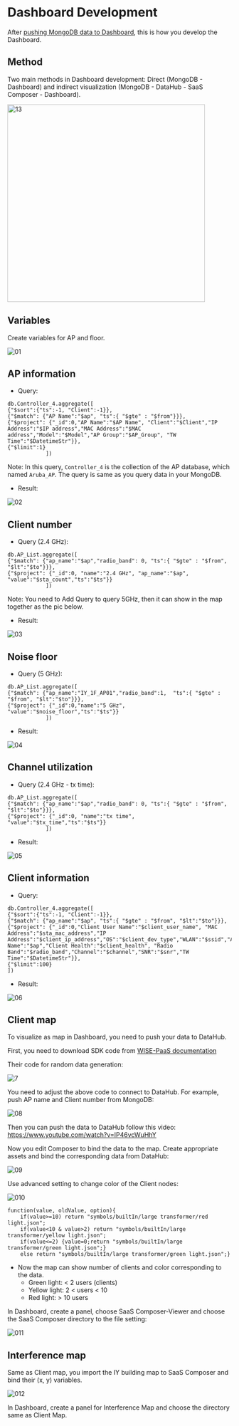 # Dashboard Development

After [pushing MongoDB data to Dashboard](https://github.com/nguyennam2010/RSSIIY/blob/main/README.md#c-query-data-from-databases-to-wise-paas), this is how you develop the Dashboard.

## Method
Two main methods in Dashboard development: Direct (MongoDB - Dashboard) and indirect visualization (MongoDB - DataHub - SaaS Composer - Dashboard).

<img width="444" alt="13" src="https://github.com/nguyennam2010/RSSI4/assets/102983698/cfe86215-77f5-428d-b7b3-deb3cd3fdef2">


## Variables

Create variables for AP and floor.

![01](https://github.com/nguyennam2010/RSSI4/assets/102983698/327dab18-82d9-40c0-84e0-0922224657e0)



## AP information

- Query:

```
db.Controller_4.aggregate([
{"$sort":{"ts":-1, "Client":-1}},
{"$match": {"AP Name":"$ap", "ts":{ "$gte" : "$from"}}}, 
{"$project": {"_id":0,"AP Name":"$AP Name", "Client":"$Client","IP Address":"$IP address","MAC Address":"$MAC address","Model":"$Model","AP Group":"$AP_Group", "TW Time":"$DatetimeStr"}},
{"$limit":1}
            ])
```
Note: In this query, ```Controller_4``` is the collection of the AP database, which named ```Aruba_AP```. The query is same as you query data in your MongoDB. 

- Result:

![02](https://github.com/nguyennam2010/RSSI4/assets/102983698/8e718968-ab5e-487c-884d-a5fe8c7f9f98)



## Client number

- Query (2.4 GHz):

```
db.AP_List.aggregate([
{"$match": {"ap_name":"$ap","radio_band": 0, "ts":{ "$gte" : "$from", "$lt":"$to"}}}, 
{"$project": {"_id":0, "name":"2.4 GHz", "ap_name":"$ap", "value":"$sta_count","ts":"$ts"}}
            ])
```
Note: You need to Add Query to query 5GHz, then it can show in the map together as the pic below.

- Result:

![03](https://github.com/nguyennam2010/RSSI4/assets/102983698/93753f6b-1d9c-40bb-b679-eda13aa8d452)



## Noise floor
- Query (5 GHz):

```
db.AP_List.aggregate([
{"$match": {"ap_name":"IY_1F_AP01","radio_band":1,  "ts":{ "$gte" : "$from", "$lt":"$to"}}}, 
{"$project": {"_id":0,"name":"5 GHz", "value":"$noise_floor","ts":"$ts"}}
            ])
```

- Result:

![04](https://github.com/nguyennam2010/RSSI4/assets/102983698/6af37e1b-8f62-4716-82d2-2a6b06a946de)



## Channel utilization
- Query (2.4 GHz - tx time):

```
db.AP_List.aggregate([
{"$match": {"ap_name":"$ap","radio_band": 0, "ts":{ "$gte" : "$from", "$lt":"$to"}}}, 
{"$project": {"_id":0, "name":"tx time", "value":"$tx_time","ts":"$ts"}}
            ])
```
- Result:

![05](https://github.com/nguyennam2010/RSSI4/assets/102983698/d49e5bd0-eac8-48ae-8ef5-34f1481f6ab5)



## Client information

- Query:

```
db.Controller_4.aggregate([
{"$sort":{"ts":-1, "Client":-1}},
{"$match": {"ap_name":"$ap", "ts":{ "$gte" : "$from", "$lt":"$to"}}}, 
{"$project": {"_id":0,"Client User Name":"$client_user_name", "MAC Address":"$sta_mac_address","IP Address":"$client_ip_address","OS":"$client_dev_type","WLAN":"$ssid","AP Name":"$ap","Client Health":"$client_health", "Radio Band":"$radio_band","Channel":"$channel","SNR":"$snr","TW Time":"$DatetimeStr"}},
{"$limit":100}
])
```

- Result:

![06](https://github.com/nguyennam2010/RSSI4/assets/102983698/c629616a-1acc-4f84-976d-c3f5f7ec70ce)



## Client map

To visualize as map in Dashboard, you need to push your data to DataHub.

First, you need to download SDK code from [WISE-PaaS documentation](https://docs.wise-paas.advantech.com/en/Guides_and_API_References/Data_Acquisition/DataHub/py_Edge_SDK_Manual/v1.1.7)

Their code for random data generation:

![7](https://github.com/nguyennam2010/RSSI4/assets/102983698/a17040a7-63c1-4b82-9312-ca50a29a030d)


You need to adjust the above code to connect to DataHub. For example, push AP name and Client number from MongoDB:

![08](https://github.com/nguyennam2010/RSSI4/assets/102983698/9330f8da-46bb-40c5-9df2-6fdc8463869e)



Then you can push the data to DataHub follow this video: https://www.youtube.com/watch?v=IP46vcWuHhY

Now you edit Composer to bind the data to the map. Create appropriate assets and bind the corresponding data from DataHub:

![09](https://github.com/nguyennam2010/RSSI4/assets/102983698/8f9e2fd8-af80-4518-9336-5756203800df)



Use advanced setting to change color of the Client nodes:

![010](https://github.com/nguyennam2010/RSSI4/assets/102983698/542fcdc4-5d7c-47c8-994a-b38e2135f055)



```
function(value, oldValue, option){ 
    if(value>=10) return "symbols/builtIn/large transformer/red light.json";
    if(value<10 & value>2) return "symbols/builtIn/large transformer/yellow light.json";
    if(value<=2) {value=0;return "symbols/builtIn/large transformer/green light.json";}
    else return "symbols/builtIn/large transformer/green light.json";}
```

- Now the map can show number of clients and color corresponding to the data.
    - Green light: < 2 users (clients)
    - Yellow light: 2 < users < 10
    - Red light: > 10 users

In Dashboard, create a panel, choose SaaS Composer-Viewer and choose the SaaS Composer directory to the file setting:

![011](https://github.com/nguyennam2010/RSSI4/assets/102983698/9bfd0e2d-1a0d-4952-bbba-feb4339550d9)


## Interference map

Same as Client map, you import the IY building map to SaaS Composer and bind their (x, y) variables.

![012](https://github.com/nguyennam2010/RSSI4/assets/102983698/4d7e3f4b-342d-402c-a10d-eeae7e4c2946)


In Dashboard, create a panel for Interference Map and choose the directory same as Client Map.









